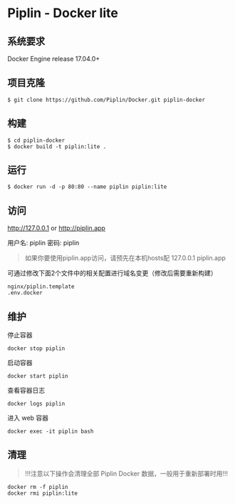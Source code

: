 # Piplin - Docker lite
## 系统要求
Docker Engine release 17.04.0+

## 项目克隆

```
$ git clone https://github.com/Piplin/Docker.git piplin-docker
```

## 构建

```
$ cd piplin-docker
$ docker build -t piplin:lite .
```

## 运行

```
$ docker run -d -p 80:80 --name piplin piplin:lite
```

## 访问

http://127.0.0.1 or http://piplin.app

用户名: piplin
密码: piplin

> 如果你要使用piplin.app访问，请预先在本机hosts配 127.0.0.1 piplin.app

可通过修改下面2个文件中的相关配置进行域名变更（修改后需要重新构建）
```
nginx/piplin.template
.env.docker
```

## 维护
停止容器

`docker stop piplin`

启动容器

`docker start piplin`

查看容器日志

`docker logs piplin`

进入 web 容器

`docker exec -it piplin bash`

## 清理
>!!!注意以下操作会清理全部 Piplin Docker 数据，一般用于重新部署时用!!!
```
docker rm -f piplin
docker rmi piplin:lite
```
